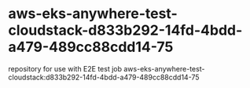 # aws-eks-anywhere-test-cloudstack-d833b292-14fd-4bdd-a479-489cc88cdd14-75
repository for use with E2E test job aws-eks-anywhere-test-cloudstack:d833b292-14fd-4bdd-a479-489cc88cdd14-75
